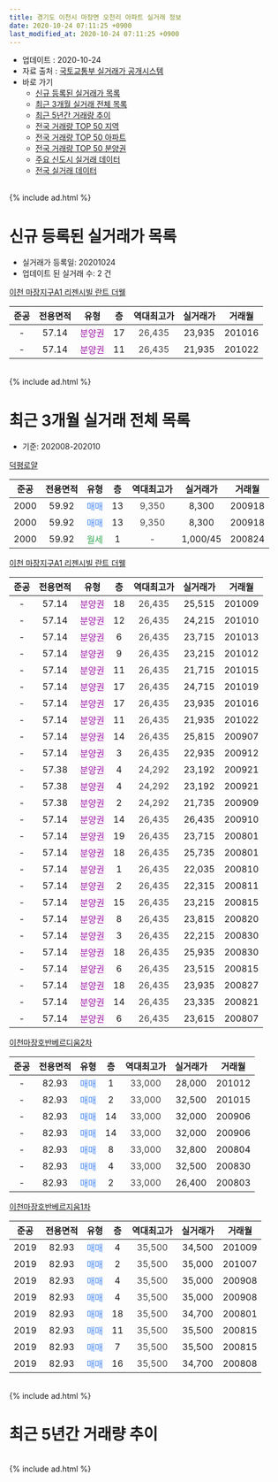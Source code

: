 ```yaml
---
title: 경기도 이천시 마장면 오천리 아파트 실거래 정보
date: 2020-10-24 07:11:25 +0900
last_modified_at: 2020-10-24 07:11:25 +0900
---
```


* 업데이트 : 2020-10-24
* 자료 출처 : [국토교통부 실거래가 공개시스템](http://rt.molit.go.kr)
* 바로 가기
    * [신규 등록된 실거래가 목록](#신규-등록된-실거래가-목록)
    * [최근 3개월 실거래 전체 목록](#최근-3개월-실거래-전체-목록)
    * [최근 5년간 거래량 추이](#최근-5년간-거래량-추이)
    * [전국 거래량 TOP 50 지역](https://inasie.github.io/apt-trade-info/최근-3개월-전국에서-가장-거래가-많이-발생한-지역)
    * [전국 거래량 TOP 50 아파트](https://inasie.github.io/apt-trade-info/최근-3개월-전국에서-가장-거래가-많이-발생한-아파트)
    * [전국 거래량 TOP 50 분양권](https://inasie.github.io/apt-trade-info/최근-3개월-전국에서-가장-거래가-많이-발생한-분양권)
    * [주요 신도시 실거래 데이터](https://inasie.github.io/apt-trade-info/주요-신도시)
    * [전국 실거래 데이터](https://inasie.github.io/apt-trade-info/전국)
<br>
{% include ad.html %}
<br>

# 신규 등록된 실거래가 목록
* 실거래가 등록일: 20201024
* 업데이트 된 실거래 수: 2 건


[이천 마장지구A1 리젠시빌 란트 더웰](https://search.naver.com/search.naver?query=%EA%B2%BD%EA%B8%B0%EB%8F%84+%EC%9D%B4%EC%B2%9C%EC%8B%9C+%EB%A7%88%EC%9E%A5%EB%A9%B4+%EC%98%A4%EC%B2%9C%EB%A6%AC+%EC%9D%B4%EC%B2%9C+%EB%A7%88%EC%9E%A5%EC%A7%80%EA%B5%ACA1+%EB%A6%AC%EC%A0%A0%EC%8B%9C%EB%B9%8C+%EB%9E%80%ED%8A%B8+%EB%8D%94%EC%9B%B0)

|준공|전용면적|유형|층|역대최고가|실거래가|거래월|
|:---:|:---:|:---:|:---:|:---:|:---:|:---:|
|-|57.14|<span style="color:#9C11A5">분양권</span>|17|<span style="color:#444444">26,435</span>|23,935|201016|
|-|57.14|<span style="color:#9C11A5">분양권</span>|11|<span style="color:#444444">26,435</span>|21,935|201022|


<br>
{% include ad.html %}
<br>

# 최근 3개월 실거래 전체 목록
* 기준: 202008-202010


[덕평로얄](https://search.naver.com/search.naver?query=%EA%B2%BD%EA%B8%B0%EB%8F%84+%EC%9D%B4%EC%B2%9C%EC%8B%9C+%EB%A7%88%EC%9E%A5%EB%A9%B4+%EC%98%A4%EC%B2%9C%EB%A6%AC+%EB%8D%95%ED%8F%89%EB%A1%9C%EC%96%84)

|준공|전용면적|유형|층|역대최고가|실거래가|거래월|
|:---:|:---:|:---:|:---:|:---:|:---:|:---:|
|2000|59.92|<span style="color:#4285f3">매매</span>|13|<span style="color:#444444">9,350</span>|8,300|200918|
|2000|59.92|<span style="color:#4285f3">매매</span>|13|<span style="color:#444444">9,350</span>|8,300|200918|
|2000|59.92|<span style="color:#34a853">월세</span>|1|<span style="color:#444444">-</span>|1,000/45|200824|

[이천 마장지구A1 리젠시빌 란트 더웰](https://search.naver.com/search.naver?query=%EA%B2%BD%EA%B8%B0%EB%8F%84+%EC%9D%B4%EC%B2%9C%EC%8B%9C+%EB%A7%88%EC%9E%A5%EB%A9%B4+%EC%98%A4%EC%B2%9C%EB%A6%AC+%EC%9D%B4%EC%B2%9C+%EB%A7%88%EC%9E%A5%EC%A7%80%EA%B5%ACA1+%EB%A6%AC%EC%A0%A0%EC%8B%9C%EB%B9%8C+%EB%9E%80%ED%8A%B8+%EB%8D%94%EC%9B%B0)

|준공|전용면적|유형|층|역대최고가|실거래가|거래월|
|:---:|:---:|:---:|:---:|:---:|:---:|:---:|
|-|57.14|<span style="color:#9C11A5">분양권</span>|18|<span style="color:#444444">26,435</span>|25,515|201009|
|-|57.14|<span style="color:#9C11A5">분양권</span>|12|<span style="color:#444444">26,435</span>|24,215|201010|
|-|57.14|<span style="color:#9C11A5">분양권</span>|6|<span style="color:#444444">26,435</span>|23,715|201013|
|-|57.14|<span style="color:#9C11A5">분양권</span>|9|<span style="color:#444444">26,435</span>|23,215|201012|
|-|57.14|<span style="color:#9C11A5">분양권</span>|11|<span style="color:#444444">26,435</span>|21,715|201015|
|-|57.14|<span style="color:#9C11A5">분양권</span>|17|<span style="color:#444444">26,435</span>|24,715|201019|
|-|57.14|<span style="color:#9C11A5">분양권</span>|17|<span style="color:#444444">26,435</span>|23,935|201016|
|-|57.14|<span style="color:#9C11A5">분양권</span>|11|<span style="color:#444444">26,435</span>|21,935|201022|
|-|57.14|<span style="color:#9C11A5">분양권</span>|14|<span style="color:#444444">26,435</span>|25,815|200907|
|-|57.14|<span style="color:#9C11A5">분양권</span>|3|<span style="color:#444444">26,435</span>|22,935|200912|
|-|57.38|<span style="color:#9C11A5">분양권</span>|4|<span style="color:#444444">24,292</span>|23,192|200921|
|-|57.38|<span style="color:#9C11A5">분양권</span>|4|<span style="color:#444444">24,292</span>|23,192|200921|
|-|57.38|<span style="color:#9C11A5">분양권</span>|2|<span style="color:#444444">24,292</span>|21,735|200909|
|-|57.14|<span style="color:#9C11A5">분양권</span>|14|<span style="color:#444444">26,435</span>|26,435|200910|
|-|57.14|<span style="color:#9C11A5">분양권</span>|19|<span style="color:#444444">26,435</span>|23,715|200801|
|-|57.14|<span style="color:#9C11A5">분양권</span>|18|<span style="color:#444444">26,435</span>|25,735|200801|
|-|57.14|<span style="color:#9C11A5">분양권</span>|1|<span style="color:#444444">26,435</span>|22,035|200810|
|-|57.14|<span style="color:#9C11A5">분양권</span>|2|<span style="color:#444444">26,435</span>|22,315|200811|
|-|57.14|<span style="color:#9C11A5">분양권</span>|15|<span style="color:#444444">26,435</span>|23,215|200815|
|-|57.14|<span style="color:#9C11A5">분양권</span>|8|<span style="color:#444444">26,435</span>|23,815|200820|
|-|57.14|<span style="color:#9C11A5">분양권</span>|3|<span style="color:#444444">26,435</span>|22,215|200830|
|-|57.14|<span style="color:#9C11A5">분양권</span>|18|<span style="color:#444444">26,435</span>|25,935|200830|
|-|57.14|<span style="color:#9C11A5">분양권</span>|6|<span style="color:#444444">26,435</span>|23,515|200815|
|-|57.14|<span style="color:#9C11A5">분양권</span>|18|<span style="color:#444444">26,435</span>|23,935|200827|
|-|57.14|<span style="color:#9C11A5">분양권</span>|14|<span style="color:#444444">26,435</span>|23,335|200821|
|-|57.14|<span style="color:#9C11A5">분양권</span>|6|<span style="color:#444444">26,435</span>|23,615|200807|

[이천마장호반베르디움2차](https://search.naver.com/search.naver?query=%EA%B2%BD%EA%B8%B0%EB%8F%84+%EC%9D%B4%EC%B2%9C%EC%8B%9C+%EB%A7%88%EC%9E%A5%EB%A9%B4+%EC%98%A4%EC%B2%9C%EB%A6%AC+%EC%9D%B4%EC%B2%9C%EB%A7%88%EC%9E%A5%ED%98%B8%EB%B0%98%EB%B2%A0%EB%A5%B4%EB%94%94%EC%9B%802%EC%B0%A8)

|준공|전용면적|유형|층|역대최고가|실거래가|거래월|
|:---:|:---:|:---:|:---:|:---:|:---:|:---:|
|-|82.93|<span style="color:#4285f3">매매</span>|1|<span style="color:#444444">33,000</span>|28,000|201012|
|-|82.93|<span style="color:#4285f3">매매</span>|2|<span style="color:#444444">33,000</span>|32,500|201015|
|-|82.93|<span style="color:#4285f3">매매</span>|14|<span style="color:#444444">33,000</span>|32,000|200906|
|-|82.93|<span style="color:#4285f3">매매</span>|14|<span style="color:#444444">33,000</span>|32,000|200906|
|-|82.93|<span style="color:#4285f3">매매</span>|8|<span style="color:#444444">33,000</span>|32,800|200804|
|-|82.93|<span style="color:#4285f3">매매</span>|4|<span style="color:#444444">33,000</span>|32,500|200830|
|-|82.93|<span style="color:#4285f3">매매</span>|2|<span style="color:#444444">33,000</span>|26,400|200803|

[이천마장호반베르지움1차](https://search.naver.com/search.naver?query=%EA%B2%BD%EA%B8%B0%EB%8F%84+%EC%9D%B4%EC%B2%9C%EC%8B%9C+%EB%A7%88%EC%9E%A5%EB%A9%B4+%EC%98%A4%EC%B2%9C%EB%A6%AC+%EC%9D%B4%EC%B2%9C%EB%A7%88%EC%9E%A5%ED%98%B8%EB%B0%98%EB%B2%A0%EB%A5%B4%EC%A7%80%EC%9B%801%EC%B0%A8)

|준공|전용면적|유형|층|역대최고가|실거래가|거래월|
|:---:|:---:|:---:|:---:|:---:|:---:|:---:|
|2019|82.93|<span style="color:#4285f3">매매</span>|4|<span style="color:#444444">35,500</span>|34,500|201009|
|2019|82.93|<span style="color:#4285f3">매매</span>|2|<span style="color:#444444">35,500</span>|35,000|201007|
|2019|82.93|<span style="color:#4285f3">매매</span>|4|<span style="color:#444444">35,500</span>|35,000|200908|
|2019|82.93|<span style="color:#4285f3">매매</span>|4|<span style="color:#444444">35,500</span>|35,000|200908|
|2019|82.93|<span style="color:#4285f3">매매</span>|18|<span style="color:#444444">35,500</span>|34,700|200801|
|2019|82.93|<span style="color:#4285f3">매매</span>|11|<span style="color:#444444">35,500</span>|35,500|200815|
|2019|82.93|<span style="color:#4285f3">매매</span>|7|<span style="color:#444444">35,500</span>|35,500|200815|
|2019|82.93|<span style="color:#4285f3">매매</span>|16|<span style="color:#444444">35,500</span>|34,700|200808|


<br>
{% include ad.html %}
<br>

# 최근 5년간 거래량 추이


<div style="width:100%;">
    <canvas id="deal_progress" height="200"></canvas>
</div>

<script>
new Chart(document.getElementById("deal_progress"), {
    type: 'line',
    data: {
        labels: ['201510','201511','201512','201601','201602','201603','201604','201605','201606','201607','201608','201609','201610','201611','201612','201701','201702','201703','201704','201705','201706','201707','201708','201709','201710','201711','201712','201801','201802','201803','201804','201805','201806','201807','201808','201809','201810','201811','201812','201901','201902','201903','201904','201905','201906','201907','201908','201909','201910','201911','201912','202001','202002','202003','202004','202005','202006','202007','202008','202009','202010'],
        datasets: [{
            label: '매매',
            pointRadius: 1,
            data: [0, 1, 0, 0, 1, 2, 1, 2, 2, 1, 0, 1, 1, 2, 0, 1, 0, 1, 0, 0, 0, 1, 0, 0, 1, 0, 1, 2, 0, 0, 0, 1, 2, 1, 0, 7, 8, 14, 8, 8, 10, 11, 4, 9, 15, 12, 27, 23, 39, 35, 29, 23, 17, 32, 12, 14, 24, 22, 19, 12, 12],
            borderColor: "rgba(255, 201, 14, 1)",
            backgroundColor: "rgba(255, 201, 14, 0.5)",
            fill: false,
            lineTension: 0
        },{
            label: '전월세',
            pointRadius: 1,
            data: [1, 0, 0, 0, 0, 0, 1, 0, 0, 0, 0, 0, 0, 0, 0, 1, 0, 0, 0, 0, 0, 1, 0, 1, 0, 2, 0, 0, 0, 1, 0, 0, 0, 1, 0, 1, 0, 0, 0, 0, 0, 0, 0, 1, 0, 0, 4, 2, 1, 0, 0, 0, 0, 0, 0, 0, 1, 1, 1, 0, 0],
            borderColor: "rgba(0, 141, 185, 1)",
            backgroundColor: "rgba(0, 141, 185, 0.5)",
            fill: false,
            lineTension: 0
        }
        ]
    },
    options: {
        responsive: true,
        title: {
            display: false
        },
        tooltips: {
            mode: 'index',
            intersect: false
        },
        hover: {
            mode: 'nearest',
            intersect: true
        },
        scales: {
            xAxes: [{
                display: true,
                scaleLabel: {
                    display: true,
                    labelString: '년/월'
                }
            }],
            yAxes: [{
                display: true,
                ticks: {
                    suggestedMin: 0,
                },
                scaleLabel: {
                    display: true,
                    labelString: '실거래 수'
                }
            }]
        }
    }
});

</script>


<br>
{% include ad.html %}
<br>


